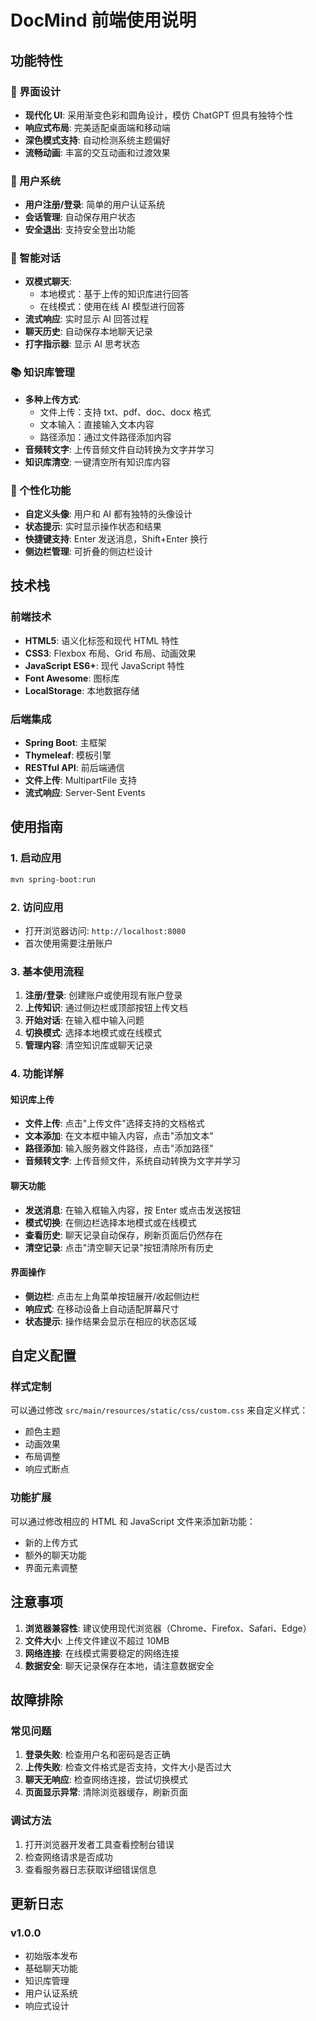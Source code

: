 # DocMind 前端使用说明

## 功能特性

### 🎨 界面设计

- **现代化 UI**: 采用渐变色彩和圆角设计，模仿 ChatGPT 但具有独特个性
- **响应式布局**: 完美适配桌面端和移动端
- **深色模式支持**: 自动检测系统主题偏好
- **流畅动画**: 丰富的交互动画和过渡效果

### 🔐 用户系统

- **用户注册/登录**: 简单的用户认证系统
- **会话管理**: 自动保存用户状态
- **安全退出**: 支持安全登出功能

### 💬 智能对话

- **双模式聊天**:
  - 本地模式：基于上传的知识库进行回答
  - 在线模式：使用在线 AI 模型进行回答
- **流式响应**: 实时显示 AI 回答过程
- **聊天历史**: 自动保存本地聊天记录
- **打字指示器**: 显示 AI 思考状态

### 📚 知识库管理

- **多种上传方式**:
  - 文件上传：支持 txt、pdf、doc、docx 格式
  - 文本输入：直接输入文本内容
  - 路径添加：通过文件路径添加内容
- **音频转文字**: 上传音频文件自动转换为文字并学习
- **知识库清空**: 一键清空所有知识库内容

### 🎯 个性化功能

- **自定义头像**: 用户和 AI 都有独特的头像设计
- **状态提示**: 实时显示操作状态和结果
- **快捷键支持**: Enter 发送消息，Shift+Enter 换行
- **侧边栏管理**: 可折叠的侧边栏设计

## 技术栈

### 前端技术

- **HTML5**: 语义化标签和现代 HTML 特性
- **CSS3**: Flexbox 布局、Grid 布局、动画效果
- **JavaScript ES6+**: 现代 JavaScript 特性
- **Font Awesome**: 图标库
- **LocalStorage**: 本地数据存储

### 后端集成

- **Spring Boot**: 主框架
- **Thymeleaf**: 模板引擎
- **RESTful API**: 前后端通信
- **文件上传**: MultipartFile 支持
- **流式响应**: Server-Sent Events

## 使用指南

### 1. 启动应用

```bash
mvn spring-boot:run
```

### 2. 访问应用

- 打开浏览器访问: `http://localhost:8080`
- 首次使用需要注册账户

### 3. 基本使用流程

1. **注册/登录**: 创建账户或使用现有账户登录
2. **上传知识**: 通过侧边栏或顶部按钮上传文档
3. **开始对话**: 在输入框中输入问题
4. **切换模式**: 选择本地模式或在线模式
5. **管理内容**: 清空知识库或聊天记录

### 4. 功能详解

#### 知识库上传

- **文件上传**: 点击"上传文件"选择支持的文档格式
- **文本添加**: 在文本框中输入内容，点击"添加文本"
- **路径添加**: 输入服务器文件路径，点击"添加路径"
- **音频转文字**: 上传音频文件，系统自动转换为文字并学习

#### 聊天功能

- **发送消息**: 在输入框输入内容，按 Enter 或点击发送按钮
- **模式切换**: 在侧边栏选择本地模式或在线模式
- **查看历史**: 聊天记录自动保存，刷新页面后仍然存在
- **清空记录**: 点击"清空聊天记录"按钮清除所有历史

#### 界面操作

- **侧边栏**: 点击左上角菜单按钮展开/收起侧边栏
- **响应式**: 在移动设备上自动适配屏幕尺寸
- **状态提示**: 操作结果会显示在相应的状态区域

## 自定义配置

### 样式定制

可以通过修改 `src/main/resources/static/css/custom.css` 来自定义样式：

- 颜色主题
- 动画效果
- 布局调整
- 响应式断点

### 功能扩展

可以通过修改相应的 HTML 和 JavaScript 文件来添加新功能：

- 新的上传方式
- 额外的聊天功能
- 界面元素调整

## 注意事项

1. **浏览器兼容性**: 建议使用现代浏览器（Chrome、Firefox、Safari、Edge）
2. **文件大小**: 上传文件建议不超过 10MB
3. **网络连接**: 在线模式需要稳定的网络连接
4. **数据安全**: 聊天记录保存在本地，请注意数据安全

## 故障排除

### 常见问题

1. **登录失败**: 检查用户名和密码是否正确
2. **上传失败**: 检查文件格式是否支持，文件大小是否过大
3. **聊天无响应**: 检查网络连接，尝试切换模式
4. **页面显示异常**: 清除浏览器缓存，刷新页面

### 调试方法

1. 打开浏览器开发者工具查看控制台错误
2. 检查网络请求是否成功
3. 查看服务器日志获取详细错误信息

## 更新日志

### v1.0.0

- 初始版本发布
- 基础聊天功能
- 知识库管理
- 用户认证系统
- 响应式设计
